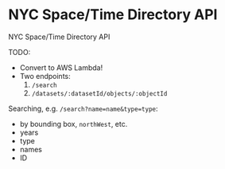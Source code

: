 # NYC Space/Time Directory API

NYC Space/Time Directory API

TODO:

  - Convert to AWS Lambda!
  - Two endpoints:
    1. `/search`
    2. `/datasets/:datasetId/objects/:objectId`

Searching, e.g. `/search?name=name&type=type`:
  - by bounding box, `northWest`, etc.
  - years
  - type
  - names
  - ID



